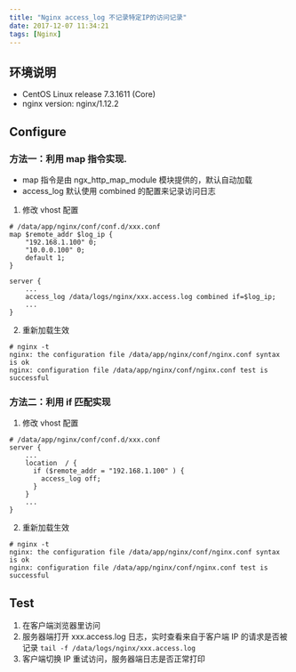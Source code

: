 ```yaml
---
title: "Nginx access_log 不记录特定IP的访问记录"
date: 2017-12-07 11:34:21
tags: [Nginx]
---
```


## 环境说明
* CentOS Linux release 7.3.1611 (Core)
* nginx version: nginx/1.12.2


## Configure
### 方法一：利用 map 指令实现.
* map 指令是由 ngx_http_map_module 模块提供的，默认自动加载
* access_log 默认使用 combined 的配置来记录访问日志

1. 修改 vhost 配置
```
# /data/app/nginx/conf/conf.d/xxx.conf
map $remote_addr $log_ip {
    "192.168.1.100" 0;
    "10.0.0.100" 0;
    default 1;
}

server {
    ...
    access_log /data/logs/nginx/xxx.access.log combined if=$log_ip;
    ...
}
```

2. 重新加载生效
```
# nginx -t
nginx: the configuration file /data/app/nginx/conf/nginx.conf syntax is ok
nginx: configuration file /data/app/nginx/conf/nginx.conf test is successful
```

### 方法二：利用 if 匹配实现
1. 修改 vhost 配置
```
# /data/app/nginx/conf/conf.d/xxx.conf
server {
    ...
    location  / {
      if ($remote_addr = "192.168.1.100" ) {
        access_log off;
      }
    }
	...
}
```

2. 重新加载生效
```
# nginx -t
nginx: the configuration file /data/app/nginx/conf/nginx.conf syntax is ok
nginx: configuration file /data/app/nginx/conf/nginx.conf test is successful
```

## Test
1. 在客户端浏览器里访问
2. 服务器端打开 xxx.access.log 日志，实时查看来自于客户端 IP 的请求是否被记录 ` tail -f /data/logs/nginx/xxx.access.log `
3. 客户端切换 IP 重试访问，服务器端日志是否正常打印
